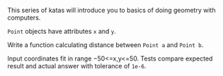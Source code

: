 This series of katas will introduce you to basics of doing geometry with computers.

`Point` objects have attributes `x` and `y`.

Write a function calculating distance between `Point a` and `Point b`.

Input coordinates fit in range −50<=x,y<=50. Tests compare expected result and actual answer with tolerance of `1e-6`.